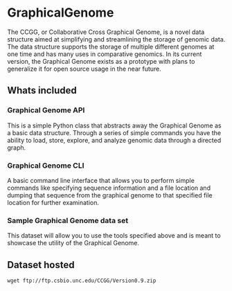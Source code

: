# GraphicalGenome

The CCGG, or Collaborative Cross Graphical Genome, is a novel data structure aimed at simplifying and streamlining the storage of genomic data. The data structure supports the storage of multiple different genomes at one time and has many uses in comparative genomics. In its current version, the Graphical Genome exists as a prototype with plans to generalize it for open source usage in the near future. 

## Whats included

### Graphical Genome API
This is a simple Python class that abstracts away the Graphical Genome as a basic data structure. Through a series of simple commands you have the ability to load, store, explore, and analyze genomic data through a directed graph. 

### Graphical Genome CLI
A basic command line interface that allows you to perform simple commands like specifying sequence information and a file location and dumping that sequence from the graphical genome to that specified file location for further examination. 

### Sample Graphical Genome data set 
This dataset will allow you to use the tools specified above and is meant to showcase the utility of the Graphical Genome. 

## Dataset hosted

`wget ftp://ftp.csbio.unc.edu/CCGG/Version0.9.zip`
